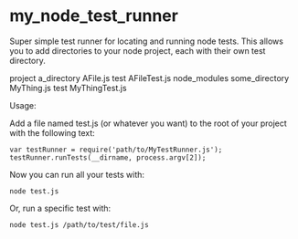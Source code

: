 my_node_test_runner
===================

Super simple test runner for locating and running node tests. This allows you to add directories to your node project,
each with their own test directory.

project
    a_directory
        AFile.js
        test
            AFileTest.js
    node_modules
    some_directory
        MyThing.js
        test
            MyThingTest.js


Usage:

Add a file named test.js (or whatever you want) to the root of your project with the following text:

    var testRunner = require('path/to/MyTestRunner.js');
    testRunner.runTests(__dirname, process.argv[2]);

Now you can run all your tests with:

	node test.js

Or, run a specific test with:

	node test.js /path/to/test/file.js